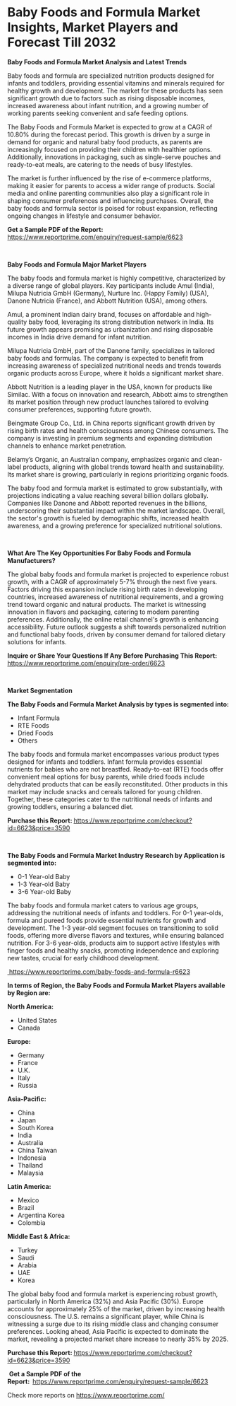 <p><h1>Baby Foods and Formula Market Insights, Market Players and Forecast Till 2032</h1></p><p><strong>Baby Foods and Formula Market Analysis and Latest Trends</strong></p>
<p><p>Baby foods and formula are specialized nutrition products designed for infants and toddlers, providing essential vitamins and minerals required for healthy growth and development. The market for these products has seen significant growth due to factors such as rising disposable incomes, increased awareness about infant nutrition, and a growing number of working parents seeking convenient and safe feeding options.</p><p>The Baby Foods and Formula Market is expected to grow at a CAGR of 10.80% during the forecast period. This growth is driven by a surge in demand for organic and natural baby food products, as parents are increasingly focused on providing their children with healthier options. Additionally, innovations in packaging, such as single-serve pouches and ready-to-eat meals, are catering to the needs of busy lifestyles.</p><p>The market is further influenced by the rise of e-commerce platforms, making it easier for parents to access a wider range of products. Social media and online parenting communities also play a significant role in shaping consumer preferences and influencing purchases. Overall, the baby foods and formula sector is poised for robust expansion, reflecting ongoing changes in lifestyle and consumer behavior.</p></p>
<p><strong>Get a Sample PDF of the Report:&nbsp;</strong> <a href="https://www.reportprime.com/enquiry/request-sample/6623?utm_campaign=2308&utm_medium=2&utm_source=Github&utm_content=ia&utm_term=19032025&utm_id=baby-foods-and-formula">https://www.reportprime.com/enquiry/request-sample/6623</a></p>
<p>&nbsp;</p>
<p><strong>Baby Foods and Formula Major Market Players</strong></p>
<p><p>The baby foods and formula market is highly competitive, characterized by a diverse range of global players. Key participants include Amul (India), Milupa Nutricia GmbH (Germany), Nurture Inc. (Happy Family) (USA), Danone Nutricia (France), and Abbott Nutrition (USA), among others. </p><p>Amul, a prominent Indian dairy brand, focuses on affordable and high-quality baby food, leveraging its strong distribution network in India. Its future growth appears promising as urbanization and rising disposable incomes in India drive demand for infant nutrition.</p><p>Milupa Nutricia GmbH, part of the Danone family, specializes in tailored baby foods and formulas. The company is expected to benefit from increasing awareness of specialized nutritional needs and trends towards organic products across Europe, where it holds a significant market share.</p><p>Abbott Nutrition is a leading player in the USA, known for products like Similac. With a focus on innovation and research, Abbott aims to strengthen its market position through new product launches tailored to evolving consumer preferences, supporting future growth.</p><p>Beingmate Group Co., Ltd. in China reports significant growth driven by rising birth rates and health consciousness among Chinese consumers. The company is investing in premium segments and expanding distribution channels to enhance market penetration.</p><p>Belamy’s Organic, an Australian company, emphasizes organic and clean-label products, aligning with global trends toward health and sustainability. Its market share is growing, particularly in regions prioritizing organic foods.</p><p>The baby food and formula market is estimated to grow substantially, with projections indicating a value reaching several billion dollars globally. Companies like Danone and Abbott reported revenues in the billions, underscoring their substantial impact within the market landscape. Overall, the sector's growth is fueled by demographic shifts, increased health awareness, and a growing preference for specialized nutritional solutions.</p></p>
<p>&nbsp;</p>
<p><strong>What Are The Key Opportunities For Baby Foods and Formula Manufacturers?</strong></p>
<p><p>The global baby foods and formula market is projected to experience robust growth, with a CAGR of approximately 5-7% through the next five years. Factors driving this expansion include rising birth rates in developing countries, increased awareness of nutritional requirements, and a growing trend toward organic and natural products. The market is witnessing innovation in flavors and packaging, catering to modern parenting preferences. Additionally, the online retail channel's growth is enhancing accessibility. Future outlook suggests a shift towards personalized nutrition and functional baby foods, driven by consumer demand for tailored dietary solutions for infants.</p></p>
<p><strong>Inquire or Share Your Questions If Any Before Purchasing This Report:</strong> <a href="https://www.reportprime.com/enquiry/pre-order/6623?utm_campaign=2308&utm_medium=2&utm_source=Github&utm_content=ia&utm_term=19032025&utm_id=baby-foods-and-formula">https://www.reportprime.com/enquiry/pre-order/6623</a></p>
<p>&nbsp;</p>
<p><strong>Market Segmentation</strong></p>
<p><strong>The Baby Foods and Formula Market Analysis by types is segmented into:</strong></p>
<p><ul><li>Infant Formula</li><li>RTE Foods</li><li>Dried Foods</li><li>Others</li></ul></p>
<p><p>The baby foods and formula market encompasses various product types designed for infants and toddlers. Infant formula provides essential nutrients for babies who are not breastfed. Ready-to-eat (RTE) foods offer convenient meal options for busy parents, while dried foods include dehydrated products that can be easily reconstituted. Other products in this market may include snacks and cereals tailored for young children. Together, these categories cater to the nutritional needs of infants and growing toddlers, ensuring a balanced diet.</p></p>
<p><strong>Purchase this Report:&nbsp;</strong><a href="https://www.reportprime.com/checkout?id=6623&price=3590&utm_campaign=2308&utm_medium=2&utm_source=Github&utm_content=ia&utm_term=19032025&utm_id=baby-foods-and-formula">https://www.reportprime.com/checkout?id=6623&price=3590</a></p>
<p>&nbsp;</p>
<p><strong>The Baby Foods and Formula Market Industry Research by Application is segmented into:</strong></p>
<p><ul><li>0-1 Year-old Baby</li><li>1-3 Year-old Baby</li><li>3-6 Year-old Baby</li></ul></p>
<p><p>The baby foods and formula market caters to various age groups, addressing the nutritional needs of infants and toddlers. For 0-1 year-olds, formula and pureed foods provide essential nutrients for growth and development. The 1-3 year-old segment focuses on transitioning to solid foods, offering more diverse flavors and textures, while ensuring balanced nutrition. For 3-6 year-olds, products aim to support active lifestyles with finger foods and healthy snacks, promoting independence and exploring new tastes, crucial for early childhood development.</p></p>
<p><a href="https://www.reportprime.com/baby-foods-and-formula-r6623?utm_campaign=2308&utm_medium=2&utm_source=Github&utm_content=ia&utm_term=19032025&utm_id=baby-foods-and-formula">&nbsp;https://www.reportprime.com/baby-foods-and-formula-r6623</a></p>
<p><strong>In terms of Region, the Baby Foods and Formula Market Players available by Region are:</strong></p>
<p>
    <p> <strong> North America: </strong>
        <ul>
            <li>United States</li>
            <li>Canada</li>
        </ul>
        </p> 
    <p> <strong> Europe: </strong>
        <ul>
            <li>Germany</li>
            <li>France</li>
            <li>U.K.</li>
            <li>Italy</li>
            <li>Russia</li>
        </ul>
        </p> 
    <p> <strong> Asia-Pacific: </strong>
        <ul>
            <li>China</li>
            <li>Japan</li>
            <li>South Korea</li>
            <li>India</li>
            <li>Australia</li>
            <li>China Taiwan</li>
            <li>Indonesia</li>
            <li>Thailand</li>
            <li>Malaysia</li>
        </ul>
        </p> 
    <p> <strong> Latin America: </strong>
        <ul>
            <li>Mexico</li>
            <li>Brazil</li>
            <li>Argentina Korea</li>
            <li>Colombia</li>
        </ul>
        </p> 
    <p> <strong> Middle East & Africa: </strong>
        <ul>
            <li>Turkey</li>
            <li>Saudi</li>
            <li>Arabia</li>
            <li>UAE</li>
            <li>Korea</li>
        </ul>
    </p>
    </p>
<p><p>The global baby food and formula market is experiencing robust growth, particularly in North America (32%) and Asia Pacific (30%). Europe accounts for approximately 25% of the market, driven by increasing health consciousness. The U.S. remains a significant player, while China is witnessing a surge due to its rising middle class and changing consumer preferences. Looking ahead, Asia Pacific is expected to dominate the market, revealing a projected market share increase to nearly 35% by 2025.</p></p>
<p><strong>Purchase this Report: </strong><a href="https://www.reportprime.com/checkout?id=6623&price=3590&utm_campaign=2308&utm_medium=2&utm_source=Github&utm_content=ia&utm_term=19032025&utm_id=baby-foods-and-formula">https://www.reportprime.com/checkout?id=6623&price=3590</a></p>
<p>&nbsp;<strong>Get a Sample PDF of the Report:&nbsp;&nbsp;</strong><a href="https://www.reportprime.com/enquiry/request-sample/6623?utm_campaign=2308&utm_medium=2&utm_source=Github&utm_content=ia&utm_term=19032025&utm_id=baby-foods-and-formula">https://www.reportprime.com/enquiry/request-sample/6623</a></p>
<p><strong></strong></p>
<p>Check more reports on <a href="https://www.reportprime.com/?utm_campaign=2308&utm_medium=2&utm_source=Github&utm_content=ia&utm_term=19032025&utm_id=baby-foods-and-formula">https://www.reportprime.com/</a></p>